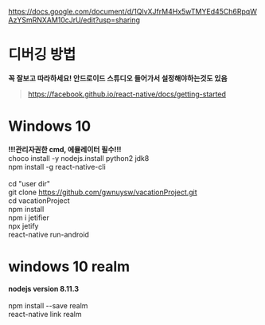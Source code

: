 
https://docs.google.com/document/d/1QlvXJfrM4Hx5wTMYEd45Ch6RpqWAzYSmRNXAM10cJrU/edit?usp=sharing

# 디버깅 방법
**꼭 잘보고 따라하세요! 안드로이드 스튜디오 들어가서 설정해야하는것도 있음**

> https://facebook.github.io/react-native/docs/getting-started

# Windows 10

**!!!관리자권한 cmd, 에뮬레이터 필수!!!**
<br>
choco install -y nodejs.install python2 jdk8
<br>
npm install -g react-native-cli
<br>
<br>
cd "user dir"
<br>
git clone https://github.com/gwnuysw/vacationProject.git
<br>
cd vacationProject
<br>
npm install
<br>
npm i jetifier
<br>
npx jetify
<br>
react-native run-android

# windows 10 realm

**nodejs version 8.11.3**
<br>
<br>
npm install --save realm
<br>
react-native link realm

